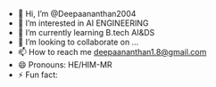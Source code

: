 - 👋 Hi, I’m @Deepaananthan2004
- 👀 I’m interested in AI ENGINEERING
- 🌱 I’m currently learning B.tech AI&DS
- 💞️ I’m looking to collaborate on ...
- 📫 How to reach me deepaananthan1.8@gmail.com
- 😄 Pronouns: HE/HIM-MR
- ⚡ Fun fact: 

<!---
Deepaananthan2004/Deepaananthan2004 is a ✨ special ✨ repository because its `README.md` (this file) appears on your GitHub profile.
You can click the Preview link to take a look at your changes.
--->
